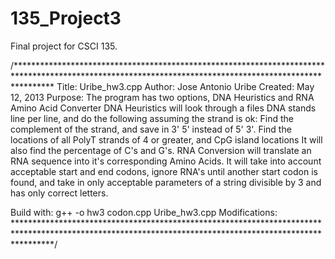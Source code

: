 # 135_Project3

Final project for CSCI 135. 

/********************************************************************************************************************************************************
 Title: Uribe_hw3.cpp
 Author: Jose Antonio Uribe
 Created: May 12, 2013
 Purpose: The program has two options, DNA Heuristics and RNA Amino Acid Converter
 DNA Heuristics will look through a files DNA stands line per line, and do the following assuming the strand is ok:
    Find the complement of the strand, and save in 3' 5' instead of 5' 3'.
    Find the locations of all PolyT strands of 4 or greater, and CpG island locations
    It will also find the percentage of C's and G's.
RNA Conversion will translate an RNA sequence into it's corresponding Amino Acids.
It will take into account acceptable start and end codons, ignore RNA's until another start codon is found, and take in only
acceptable parameters of a string divisible by 3 and has only correct letters.

 Build with: g++ -o hw3 codon.cpp Uribe_hw3.cpp
 Modifications:
********************************************************************************************************************************************************/

